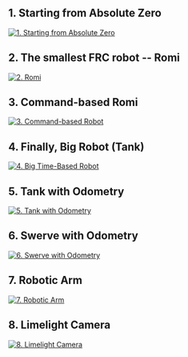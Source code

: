 ## 1. Starting from Absolute Zero
[![1. Starting from Absolute Zero](https://img.youtube.com/vi/5rfuPPRB7nY/0.jpg)](https://www.youtube.com/watch?v=5rfuPPRB7nY)

## 2. The smallest FRC robot -- Romi
[![2. Romi](https://img.youtube.com/vi/pgOeedADA2Q/0.jpg)](https://www.youtube.com/watch?v=pgOeedADA2Q)

## 3. Command-based Romi
[![3. Command-based Robot](https://img.youtube.com/vi/gHwdIZI5Vcg/0.jpg)](https://www.youtube.com/watch?v=gHwdIZI5Vcg)

## 4. Finally, Big Robot (Tank)
[![4. Big Time-Based Robot](https://img.youtube.com/vi/nkWzqCK14-w/0.jpg)](https://www.youtube.com/watch?v=nkWzqCK14-w)

## 5. Tank with Odometry
[![5. Tank with Odometry](https://img.youtube.com/vi/ZTgBrjZshnA/0.jpg)](https://www.youtube.com/watch?v=ZTgBrjZshnA)

## 6. Swerve with Odometry
[![6. Swerve with Odometry](https://img.youtube.com/vi/K2Aj0S4-aKI/0.jpg)](https://www.youtube.com/watch?v=K2Aj0S4-aKI)

## 7. Robotic Arm
[![7. Robotic Arm](https://img.youtube.com/vi/p6SQQEW_17M/0.jpg)](https://www.youtube.com/watch?v=p6SQQEW_17M)

## 8. Limelight Camera
[![8. Limelight Camera](https://img.youtube.com/vi/TiCRIKrrA3w/0.jpg)](https://www.youtube.com/watch?v=TiCRIKrrA3w)



